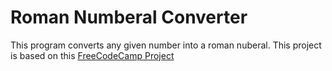 # Roman Numberal Converter

This program converts any given number into a roman nuberal. This project is based on this [FreeCodeCamp Project](https://www.freecodecamp.org/learn/javascript-algorithms-and-data-structures/javascript-algorithms-and-data-structures-projects/roman-numeral-converter)
